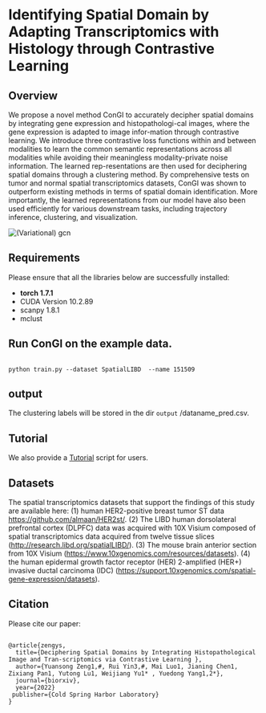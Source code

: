 



# Identifying Spatial Domain by Adapting Transcriptomics with Histology through Contrastive Learning




## Overview
We propose a novel method ConGI to accurately decipher spatial domains by integrating gene expression and histopathologi-cal images, where the gene expression is adapted to image infor-mation through contrastive learning. We introduce three contrastive loss functions within and between modalities to learn the common semantic representations across all modalities while avoiding their meaningless modality-private noise information. The learned rep-resentations are then used for deciphering spatial domains through a clustering method. By comprehensive tests on tumor and normal spatial transcriptomics datasets, ConGI was shown to outperform existing methods in terms of spatial domain identification. More importantly, the learned representations from our model have also been used efficiently for various downstream tasks, including trajectory inference, clustering, and visualization.

![(Variational) gcn](framework.bmp)


## Requirements
Please ensure that all the libraries below are successfully installed:

- **torch 1.7.1**
- CUDA Version 10.2.89
- scanpy 1.8.1
- mclust








## Run ConGI on the example data.

```

python train.py --dataset SpatialLIBD  --name 151509 

```


## output

The clustering labels will be stored in the dir `output` /dataname_pred.csv. 


## Tutorial

We also provide a [Tutorial](https://github.com/biomed-AI/ConGI/blob/main/tutorial.ipynb) script for users. 



## Datasets

The spatial transcriptomics datasets that support the findings of this study are available here:
(1) human HER2-positive breast tumor ST data https://github.com/almaan/HER2st/. 
(2) The LIBD human dorsolateral prefrontal cortex (DLPFC) data was acquired with 10X Visium composed of spatial transcriptomics data acquired from twelve tissue slices (http://research.libd.org/spatialLIBD/).
(3) The mouse brain anterior section from 10X Visium (https://www.10xgenomics.com/resources/datasets). 
(4) the human epidermal growth factor receptor (HER) 2-amplified (HER+) invasive ductal carcinoma (IDC) (https://support.10xgenomics.com/spatial-gene-expression/datasets). 




## Citation

Please cite our paper:

```

@article{zengys,
  title={Deciphering Spatial Domains by Integrating Histopathological Image and Tran-scriptomics via Contrastive Learning },
  author={Yuansong Zeng1,#, Rui Yin3,#, Mai Luo1, Jianing Chen1, Zixiang Pan1, Yutong Lu1, Weijiang Yu1* , Yuedong Yang1,2*},
  journal={biorxiv},
  year={2022}
 publisher={Cold Spring Harbor Laboratory}
}

```
